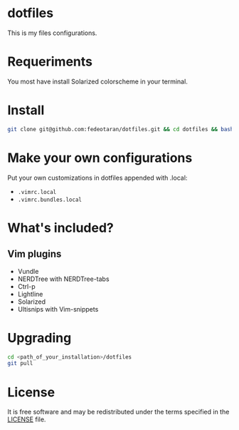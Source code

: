 dotfiles
========
This is my files configurations.

Requeriments
============
You most have install Solarized colorscheme in your terminal.

Install
=======
```zsh
git clone git@github.com:fedeotaran/dotfiles.git && cd dotfiles && bash install.sh
```

Make your own configurations
============================
Put your own customizations in dotfiles appended with .local:
* `.vimrc.local`
* `.vimrc.bundles.local`

What's included?
================
## Vim plugins
* Vundle
* NERDTree with NERDTree-tabs
* Ctrl-p
* Lightline
* Solarized
* Ultisnips with Vim-snippets

Upgrading
=========
```zsh
cd <path_of_your_installation>/dotfiles
git pull
```
License
=======
It is free software and may be redistributed under the terms specified in the [LICENSE](https://github.com/fedeotaran/dotfiles/blob/master/LICENSE) file.
